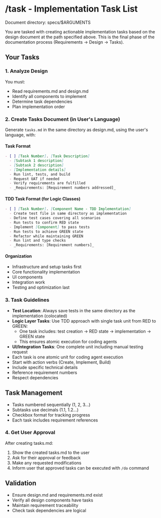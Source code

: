 # /task - Implementation Task List

Document directory: specs/$ARGUMENTS

You are tasked with creating actionable implementation tasks based on the design document at the path specified above. This is the final phase of the documentation process (Requirements → Design → Tasks).

## Your Tasks

### 1. Analyze Design
You must:
- Read requirements.md and design.md
- Identify all components to implement
- Determine task dependencies
- Plan implementation order

### 2. Create Tasks Document (in User's Language)
Generate `tasks.md` in the same directory as design.md, using the user's language, with:

#### Task Format
```markdown
- [ ] [Task Number]. [Task Description]
  - [Subtask 1 description]
  - [Subtask 2 description]
  - [Implementation details]
  - Run lint, tests, and build
  - Request UAT if needed
  - Verify requirements are fulfilled
  - _Requirements: [Requirement numbers addressed]_
```

#### TDD Task Format (for Logic Classes)
```markdown
- [ ] [Task Number]. [Component Name - TDD Implementation]
  - Create test file in same directory as implementation
  - Define test cases covering all scenarios
  - Run tests to confirm RED state
  - Implement [Component] to pass tests
  - Run tests to achieve GREEN state
  - Refactor while maintaining GREEN
  - Run lint and type checks
  - _Requirements: [Requirement numbers]_
```

#### Organization
- Infrastructure and setup tasks first
- Core functionality implementation
- UI components
- Integration work
- Testing and optimization last

### 3. Task Guidelines
- **Test Location**: Always save tests in the same directory as the implementation (colocated)
- **Logic Layer Tasks**: Use TDD approach with single task unit from RED to GREEN:
  - One task includes: test creation → RED state → implementation → GREEN state
  - This ensures atomic execution for coding agents
- **UI/Integration Tasks**: One complete unit including manual testing request
- Each task is one atomic unit for coding agent execution
- Start with action verbs (Create, Implement, Build)
- Include specific technical details
- Reference requirement numbers
- Respect dependencies

## Task Management
- Tasks numbered sequentially (1, 2, 3...)
- Subtasks use decimals (1.1, 1.2...)
- Checkbox format for tracking progress
- Each task includes requirement references

### 4. Get User Approval
After creating tasks.md:
1. Show the created tasks.md to the user
2. Ask for their approval or feedback
3. Make any requested modifications
4. Inform user that approved tasks can be executed with `/do` command

## Validation
- Ensure design.md and requirements.md exist
- Verify all design components have tasks
- Maintain requirement traceability
- Check task dependencies are logical